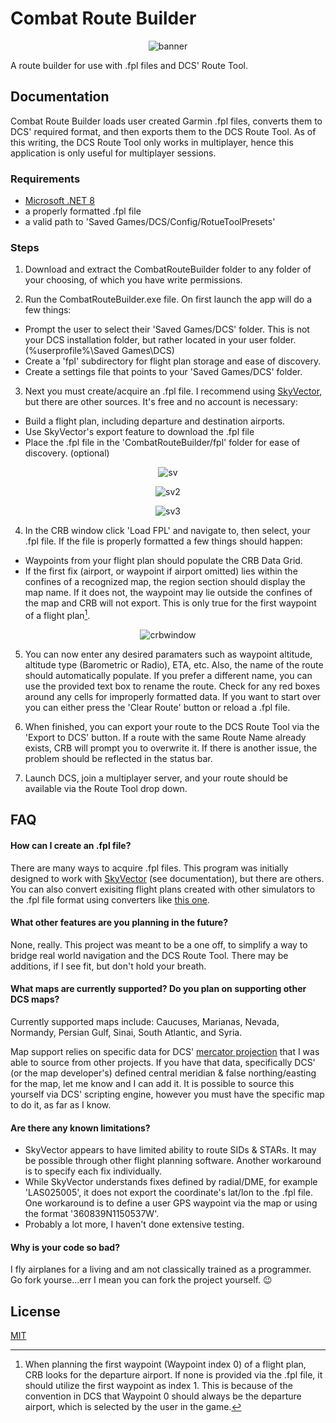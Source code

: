 # Combat Route Builder

<p align="center"><img src="images/crb.png" alt="banner"/>
  
A route builder for use with .fpl files and DCS' Route Tool.

## Documentation

Combat Route Builder loads user created Garmin .fpl files, converts them to DCS' required format, and then exports them to the DCS Route Tool.  As of this writing, the DCS Route Tool only works in multiplayer, hence this application is only useful for multiplayer sessions.

### Requirements
- [Microsoft .NET 8](https://dotnet.microsoft.com/en-us/download)
- a properly formatted .fpl file
- a valid path to 'Saved Games/DCS/Config/RotueToolPresets'

### Steps
1. Download and extract the CombatRouteBuilder folder to any folder of your choosing, of which you have write permissions.

2. Run the CombatRouteBuilder.exe file.  On first launch the app will do a few things:
- Prompt the user to select their 'Saved Games/DCS' folder.  This is not your DCS installation folder, but rather located in your user folder. (%userprofile%\Saved Games\DCS)
- Create a 'fpl' subdirectory for flight plan storage and ease of discovery.
- Create a settings file that points to your 'Saved Games/DCS' folder.

3. Next you must create/acquire an .fpl file. 
I recommend using [SkyVector](https://www.skyvector.com), but there are other sources.  It's free and no account is necessary:
- Build a flight plan, including departure and destination airports.
- Use SkyVector's export feature to download the .fpl file
- Place the .fpl file in the 'CombatRouteBuilder/fpl' folder for ease of discovery. (optional)
  
<p align="center"><img src="images/skyvector.png" alt="sv"/>
<p align="center"><img src="images/skyvector2.png" alt="sv2"/>
<p align="center"><img src="images/skyvector3.png" alt="sv3"/>



  
4. In the CRB window click 'Load FPL' and navigate to, then select, your .fpl file. If the file is properly formatted a few things should happen:
- Waypoints from your flight plan should populate the CRB Data Grid.
- If the first fix (airport, or waypoint if airport omitted) lies within the confines of a recognized map, the region section should display the map name.  If it does not, the waypoint may lie outside the confines of the map and CRB will not export.  This is only true for the first waypoint of a flight plan[^1].

<p align="center"><img src="images/crbwindow.png" alt="crbwindow"/>
  
5. You can now enter any desired paramaters such as waypoint altitude, altitude type (Barometric or Radio), ETA, etc.  Also, the name of the route should automatically populate.  If you prefer a different name, you can use the provided text box to rename the route.  Check for any red boxes around any cells for improperly formatted data.  If you want to start over you can either press the 'Clear Route' button or reload a .fpl file.

6. When finished, you can export your route to the DCS Route Tool via the 'Export to DCS' button.  If a route with the same Route Name already exists, CRB will prompt you to overwrite it.  If there is another issue, the problem should be reflected in the status bar.

7. Launch DCS, join a multiplayer server, and your route should be available via the Route Tool drop down.


[^1]: When planning the first waypoint (Waypoint index 0) of a flight plan, CRB looks for the departure airport.  If none is provided via the .fpl file, it should utilize the first waypoint as index 1.  This is because of the convention in DCS that Waypoint 0 should always be the departure airport, which is selected by the user in the game.


## FAQ

#### How can I create an .fpl file?

There are many ways to acquire .fpl files. This program was initially designed to work with [SkyVector](https://skyvector.com) (see documentation), but there are others. You can also convert exisiting flight plans created with other simulators to the .fpl file format using converters like [this one](https://fpc.kognise.dev/).

#### What other features are you planning in the future?

None, really. This project was meant to be a one off, to simplify a way to bridge real world navigation and the DCS Route Tool. There may be additions, if I see fit, but don't hold your breath.

#### What maps are currently supported?  Do you plan on supporting other DCS maps?

Currently supported maps include: Caucuses, Marianas, Nevada, Normandy, Persian Gulf, Sinai, South Atlantic, and Syria.

Map support relies on specific data for DCS' [mercator projection](https://en.wikipedia.org/wiki/Mercator_projection) that I was able to source from other projects.  If you have that data, specifically DCS' (or the map developer's) defined central meridian & false northing/easting for the map, let me know and I can add it.  It is possible to source this yourself via DCS' scripting engine, however you must have the specific map to do it, as far as I know.

#### Are there any known limitations?

- SkyVector appears to have limited ability to route SIDs & STARs.  It may be possible through other flight planning software.  Another workaround is to specify each fix individually.
- While SkyVector understands fixes defined by radial/DME, for example 'LAS025005', it does not export the coordinate's lat/lon to the .fpl file.  One workaround is to define a user GPS waypoint via the map or using the format '360839N1150537W'.
- Probably a lot more, I haven't done extensive testing.

#### Why is your code so bad?

I fly airplanes for a living and am not classically trained as a programmer.  Go fork yourse...err I mean you can fork the project yourself. 😉

## License

[MIT](https://choosealicense.com/licenses/mit/)

